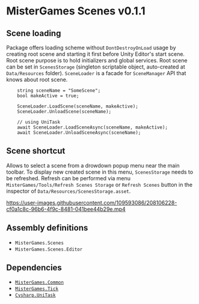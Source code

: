 # MisterGames Scenes v0.1.1

## Scene loading

Package offers loading scheme without `DontDestroyOnLoad` usage by creating root scene and starting it first before Unity Editor's start scene.
Root scene purpose is to hold initializers and global services. Root scene can be set in `ScenesStorage` (singleton scriptable object, auto-created at `Data/Resources` folder). `SceneLoader` is a facade for `SceneManager` API that knows about root scene.

```
    string sceneName = "SomeScene";
    bool makeActive = true;

    SceneLoader.LoadScene(sceneName, makeActive);
    SceneLoader.UnloadScene(sceneName);

    // using UniTask
    await SceneLoader.LoadSceneAsync(sceneName, makeActive);
    await SceneLoader.UnloadSceneAsync(sceneName);
```

## Scene shortcut

Allows to select a scene from a drowdown popup menu near the main toolbar. To display new created scene in this menu, `ScenesStorage` needs to be refreshed. 
Refresh can be performed via menu `MisterGames/Tools/Refresh Scenes Storage` or `Refresh Scenes` button in the inspector of `Data/Resources/ScenesStorage.asset`. 

https://user-images.githubusercontent.com/109593086/208106228-cf0a1c8c-96b6-4f9c-8481-041bee44b29e.mp4

## Assembly definitions
- `MisterGames.Scenes`
- `MisterGames.Scenes.Editor`

## Dependencies
- [`MisterGames.Common`](https://github.com/theverymistergames/unity-common/tree/master/Common)
- [`MisterGames.Tick`](https://github.com/theverymistergames/unity-common/tree/master/Tick)
- [`Cysharp.UniTask`](https://github.com/Cysharp/UniTask)
